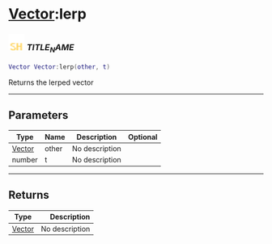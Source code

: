 # [Vector](../vector/README.md):lerp

### <img src="../../.gitbook/assets/shared.png" width="32" height="32" /> $TITLE_NAME$

```lua
Vector Vector:lerp(other, t)
```

Returns the lerped vector<br>

-----------------
## Parameters

| Type   | Name | Description | Optional |
| ------ | ---- | ----------- | -------: |
| [Vector](../vector/README.md) | other | No description |  |
| number | t | No description |  |

-----------------
## Returns

| Type   | Description |
| ------ | ----------: |
| [Vector](../vector/README.md) | No description |
